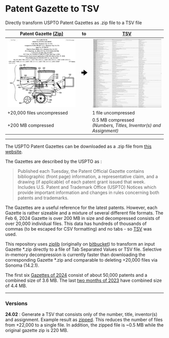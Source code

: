 
# Patent Gazette to TSV

Directly transform USPTO Patent Gazettes as .zip file to a TSV file

| Patent Gazette [(Zip)](https://developer.uspto.gov/product/patent-official-gazettes-listing) | to | [TSV](https://en.wikipedia.org/wiki/Tab-separated_values) |
| --- | --- | --- |
| <img src="images/patent_gazette_as_html.jpg" width=300px> | <img src="images/arrow_128.png" width=32px> | <img src="images/patent_gazette_as_tsv.jpg" width=300px> |
| +20,000 files uncompressed | | 1 file uncompressed |
| +200 MB compressed | | 0.5 MB compressed <br>*(Numbers, Titles, Inventor(s) and Assignment)* |

---

The USPTO Patent Gazettes can be downloaded as a .zip file from [this website](https://developer.uspto.gov/product/patent-official-gazettes-listing).

The Gazettes are described by the USPTO as :

> Published each Tuesday, the Patent Official Gazette contains bibliographic (front page) information, a representative claim, and a drawing (if applicable) of each patent grant issued that week. Includes U.S. Patent and Trademark Office (USPTO) Notices which provide important information and changes in rules concerning both patents and trademarks.

The Gazettes are a useful reference for the latest patents. However, each Gazette is rather sizeable and a mixture of several different file formats. The Feb 6, 2024 Gazette is over 200 MB in size and decompressed consists of over 20,000 individual files. This data has hundreds of thousands of commas (to be escaped for CSV formatting) and no tabs - so [TSV](https://github.com/eBay/tsv-utils/blob/master/docs/comparing-tsv-and-csv.md) was used.

This repository uses [ziplib](https://github.com/frk1/ziplib/tree/master?tab=readme-ov-file) (originally on [bitbucket](https://bitbucket.org/wbenny/ziplib)) to transform an input Gazette *.zip directly to a file of Tab Separated Values or TSV file. Selective in-memory decompression is currently faster than downloading the corresponding Gazette *.zip and comparable to deleting +20,000 files via Sonoma (14.2.1).

The first six [Gazettes of 2024](2024/) consist of about 50,000 patents and a combined size of 3.6 MB. The last [two months of 2023](2023/) have combined size of 4.4 MB.

---
### Versions

**24.02** : Generate a TSV that consists only of the number, title, inventor(s) and assignment. Example result as [zipped](https://github.com/NMoroney/Patent-Gazette-to-TSV/blob/main/e-OG20240206_1519-1_ntia.tsv.zip). This reduces the number of files from +22,000 to a single file. In addition, the zipped file is ~0.5 MB while the original gazette zip is 220 MB.

